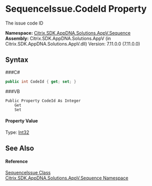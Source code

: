# SequenceIssue.CodeId Property 
 

The issue code ID

**Namespace:**&nbsp;<a href="N_Citrix_SDK_AppDNA_Solutions_AppV_Sequence">Citrix.SDK.AppDNA.Solutions.AppV.Sequence</a><br />**Assembly:**&nbsp;Citrix.SDK.AppDNA.Solutions.AppV (in Citrix.SDK.AppDNA.Solutions.AppV.dll) Version: 7.11.0.0 (7.11.0.0)

## Syntax

###C#
```csharp
public int CodeId { get; set; }
```

###VB
```vbnet
Public Property CodeId As Integer
	Get
	Set
```


#### Property Value
Type: <a href="http://msdn2.microsoft.com/en-us/library/td2s409d" target="_blank">Int32</a>

## See Also


#### Reference
<a href="T_Citrix_SDK_AppDNA_Solutions_AppV_Sequence_SequenceIssue">SequenceIssue Class</a><br /><a href="N_Citrix_SDK_AppDNA_Solutions_AppV_Sequence">Citrix.SDK.AppDNA.Solutions.AppV.Sequence Namespace</a><br />